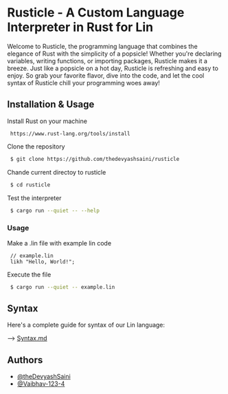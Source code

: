 # Rusticle - A Custom Language Interpreter in Rust for Lin

Welcome to Rusticle, the programming language that combines the elegance of Rust with the simplicity of a popsicle! Whether you're declaring variables, writing functions, or importing packages, Rusticle makes it a breeze. Just like a popsicle on a hot day, Rusticle is refreshing and easy to enjoy. So grab your favorite flavor, dive into the code, and let the cool syntax of Rusticle chill your programming woes away!

## Installation & Usage

Install Rust on your machine
```text
 https://www.rust-lang.org/tools/install
```

Clone the repository
```bash
 $ git clone https://github.com/thedevyashsaini/rusticle
```

Chande current directoy to rusticle
```bash
 $ cd rusticle
```

Test the interpreter
```bash
 $ cargo run --quiet -- --help
```

### Usage

Make a .lin file with example lin code
```lin 
 // example.lin
 likh "Hello, World!";
```

Execute the file
```bash 
 $ cargo run --quiet -- example.lin
```

## Syntax

Here's a complete guide for syntax of our Lin language:

--> [Syntax.md](Syntax.md)

## Authors

- [@theDevyashSaini](https://www.github.com/thedevyashsaini)
- [@Vaibhav-123-4](https://www.github.com/vaibhav-123-4)